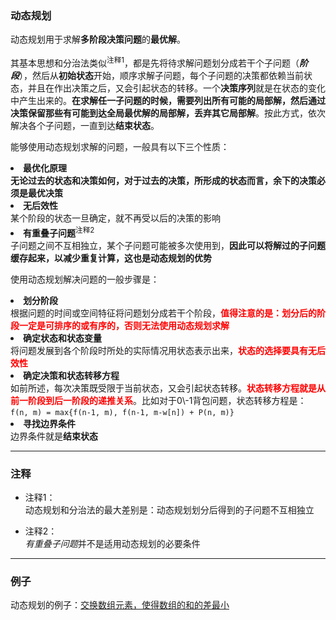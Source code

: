 ### 动态规划

动态规划用于求解<strong>多阶段决策问题</strong>的<strong>最优解</strong>。

其基本思想和分治法类似<sup>注释1</sup>，都是先将待求解问题划分成若干个子问题（<strong><em>阶段</em></strong>），然后从<strong>初始状态</strong>开始，顺序求解子问题，每个子问题的决策都依赖当前状态，并且在作出决策之后，又会引起状态的转移。一个<strong>决策序列</strong>就是在状态的变化中产生出来的。<strong>在求解任一子问题的时候，需要列出所有可能的局部解，然后通过决策保留那些有可能到达全局最优解的局部解，丢弃其它局部解</strong>。按此方式，依次解决各个子问题，一直到达<strong>结束状态</strong>。

能够使用动态规划求解的问题，一般具有以下三个性质：<br />
<li><strong>最优化原理</strong></br><strong style="color">无论过去的状态和决策如何，对于过去的决策，所形成的状态而言，余下的决策必须是最优决策</strong></li>
<li><strong>无后效性</strong></br>某个阶段的状态一旦确定，就不再受以后的决策的影响</li>
<li><strong>有重叠子问题</strong><sup>注释2</sup></br>子问题之间不互相独立，某个子问题可能被多次使用到，<strong>因此可以将解过的子问题缓存起来，以减少重复计算，这也是动态规划的优势</strong></li>

使用动态规划解决问题的一般步骤是：</br>
<li><strong>划分阶段</strong></br>根据问题的时间或空间特征将问题划分成若干个阶段，<strong style="color:red">值得注意的是：划分后的阶段一定是可排序的或有序的，否则无法使用动态规划求解</strong></li>
<li><strong>确定状态和状态变量</strong></br>将问题发展到各个阶段时所处的实际情况用状态表示出来，<strong style="color:red">状态的选择要具有无后效性</strong></li>
<li><strong>确定决策和状态转移方程</strong></br>如前所述，每次决策既受限于当前状态，又会引起状态转移。<strong style="color:red">状态转移方程就是从前一阶段到后一阶段的递推关系</strong>。比如对于0\-1背包问题，状态转移方程是：</br><code>f(n, m) = max{f(n-1, m), f(n-1, m-w[n]) + P(n, m)}</code></li>
<li><strong>寻找边界条件</strong></br>边界条件就是<strong>结束状态</strong></li>

---

### 注释

* 注释1：  
动态规划和分治法的最大差别是：动态规划划分后得到的子问题不互相独立

* 注释2：  
<em>有重叠子问题</em>并不是适用动态规划的必要条件

---

### 例子

动态规划的例子：[交换数组元素，使得数组的和的差最小](http://timd.cn/min-diff/)
